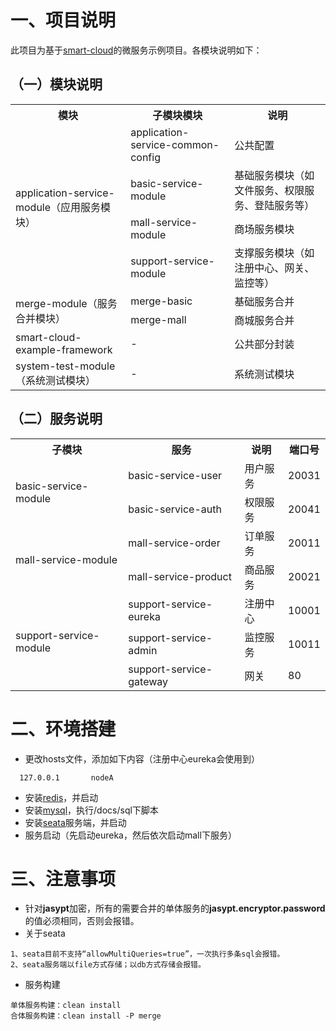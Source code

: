 # 一、项目说明
此项目为基于[smart-cloud](https://github.com/smart-cloud/smart-cloud)的微服务示例项目。各模块说明如下：
## （一）模块说明
<table>
 	<tr>
 		<th>模块</th>
 		<th>子模块模块</th>
 		<th>说明</th>
 	</tr>
 	<tr>
 		<td rowspan=4>application-service-module（应用服务模块）</td>
 		<td>application-service-common-config</td>
 		<td>公共配置</td>
 	</tr>
 	<tr>
 		<td>basic-service-module</td>
 		<td>基础服务模块（如文件服务、权限服务、登陆服务等）</td>
 	</tr>
 	<tr>
 		<td>mall-service-module</td>
 		<td>商场服务模块</td>
 	</tr>
 	<tr>
 		<td>support-service-module</td>
 		<td>支撑服务模块（如注册中心、网关、监控等）</td>
 	</tr>
 	<tr>
 		<td rowspan=2>merge-module（服务合并模块）</td>
 		<td>merge-basic</td>
 		<td>基础服务合并</td>
 	</tr>
 	<tr>
 		<td>merge-mall</td>
 		<td>商城服务合并</td>
 	</tr>
 	<tr>
 		<td>smart-cloud-example-framework</td>
 		<td>-</td>
 		<td>公共部分封装</td>
 	</tr>
 	<tr>
 		<td>system-test-module（系统测试模块）</td>
 		<td>-</td>
 		<td>系统测试模块</td>
 	</tr>
</table>

## （二）服务说明
 <table>
 	<tr>
 		<th>子模块</th>
 		<th>服务</th>
 		<th>说明</th>
 		<th>端口号</th>
 	</tr>
 	<tr>
 		<td rowspan=2>basic-service-module</td>
 		<td>basic-service-user</td>
 		<td>用户服务</td>
 		<td>20031</td>
 	</tr>
 	<tr>
 		<td>basic-service-auth</td>
 		<td>权限服务</td>
 		<td>20041</td>
 	</tr>
 	<tr>
 		<td rowspan=2>mall-service-module</td>
 		<td>mall-service-order</td>
		<td>订单服务</td>
 		<td>20011</td>
 	</tr>
 	<tr>
 		<td>mall-service-product</td>
 		<td>商品服务</td>
 		<td>20021</td>
 	</tr>
 	<tr>
 		<td rowspan=3>support-service-module</td>
 		<td>support-service-eureka</td>
 		<td>注册中心</td>
 		<td>10001</td>
 	</tr>
 	<tr>
 		<td>support-service-admin</td>
 		<td>监控服务</td>
 		<td>10011</td>
 	</tr>
 	<tr>
 		<td>support-service-gateway</td>
 		<td>网关</td>
 		<td>80</td>
 	</tr>
</table>

# 二、环境搭建
- 更改hosts文件，添加如下内容（注册中心eureka会使用到）
```
  127.0.0.1       nodeA
```

- 安装[redis](https://github.com/microsoftarchive/redis/releases)，并启动
- 安装[mysql](https://www.mysql.com/downloads/)，执行/docs/sql下脚本
- 安装[seata](https://github.com/seata/seata/releases)服务端，并启动
- 服务启动（先启动eureka，然后依次启动mall下服务）

# 三、注意事项
- 针对**jasypt**加密，所有的需要合并的单体服务的**jasypt.encryptor.password**的值必须相同，否则会报错。
- 关于seata
```
1、seata目前不支持“allowMultiQueries=true”，一次执行多条sql会报错。
2、seata服务端以file方式存储；以db方式存储会报错。
```

- 服务构建
```
单体服务构建：clean install
合体服务构建：clean install -P merge
```